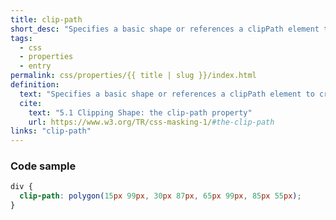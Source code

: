 ```yaml
---
title: clip-path
short_desc: "Specifies a basic shape or references a clipPath element to create a clipping path."
tags:
  - css
  - properties
  - entry
permalink: css/properties/{{ title | slug }}/index.html
definition:
  text: "Specifies a basic shape or references a clipPath element to create a clipping path."
  cite:
    text: "5.1 Clipping Shape: the clip-path property"
    url: https://www.w3.org/TR/css-masking-1/#the-clip-path
links: "clip-path"
---
```


<h3><span>Code sample</span></h3>

```css
div {
  clip-path: polygon(15px 99px, 30px 87px, 65px 99px, 85px 55px);
}
```
